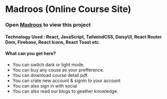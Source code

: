 # Madroos (Online Course Site)

### Open [Madroos](https://madroos-e.web.app/) to view this project

#### Technology Used : React, JavaScript, TailwindCSS, DaisyUI, React Router Dom, Firebase, React Icons, React Toast etc.

#### What can you get here?

-   You can switch dark or light mode.
-   You can buy any couse as your prefference.
-   You can download course detail pdf.
-   You can crate new account & signin to your account
-   You can also sign in with social
-   You can also read our blogs to geather knowledge.
